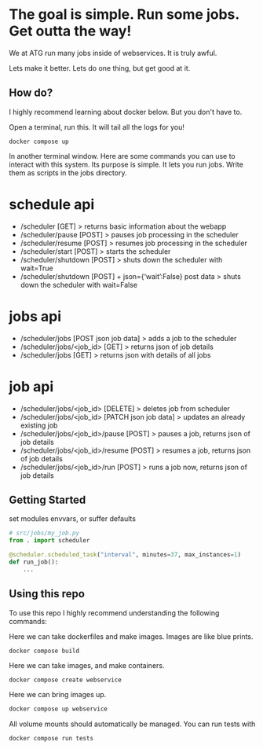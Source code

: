 # The goal is simple. Run some jobs. Get outta the way!

We at ATG run many jobs inside of webservices. It is truly awful.

Lets make it better. Lets do one thing, but get good at it.

## How do?

I highly recommend learning about docker below. But you don't have to.

Open a terminal, run this. It will tail all the logs for you!
```
docker compose up
```

In another terminal window. Here are some commands you can use to interact
with this system. Its purpose is simple. It lets you run jobs. Write them
as scripts in the jobs directory.

# schedule api

* /scheduler [GET] > returns basic information about the webapp
* /scheduler/pause [POST] > pauses job processing in the scheduler
* /scheduler/resume [POST] > resumes job processing in the scheduler
* /scheduler/start [POST] > starts the scheduler
* /scheduler/shutdown [POST] > shuts down the scheduler with wait=True
* /scheduler/shutdown [POST] + json={‘wait’:False} post data > shuts down the scheduler with wait=False

# jobs api

* /scheduler/jobs [POST json job data] > adds a job to the scheduler
* /scheduler/jobs/<job_id> [GET] > returns json of job details
* /scheduler/jobs [GET] > returns json with details of all jobs


# job api

* /scheduler/jobs/<job_id> [DELETE] > deletes job from scheduler
* /scheduler/jobs/<job_id> [PATCH json job data] > updates an already existing job
* /scheduler/jobs/<job_id>/pause [POST] > pauses a job, returns json of job details
* /scheduler/jobs/<job_id>/resume [POST] > resumes a job, returns json of job details
* /scheduler/jobs/<job_id>/run [POST] > runs a job now, returns json of job details



## Getting Started

set modules envvars, or suffer defaults
```python
# src/jobs/my_job.py
from . import scheduler

@scheduler.scheduled_task("interval", minutes=37, max_instances=1)
def run_job():
    ...
```


## Using this repo

To use this repo I highly recommend understanding the following commands:


Here we can take dockerfiles and make images. Images are like blue prints.
```
docker compose build
```

Here we can take images, and make containers.
```bash
docker compose create webservice
```

Here we can bring images up.
```bash
docker compose up webservice
```

All volume mounts should automatically be managed. You can run tests with

```bash
docker compose run tests
```
